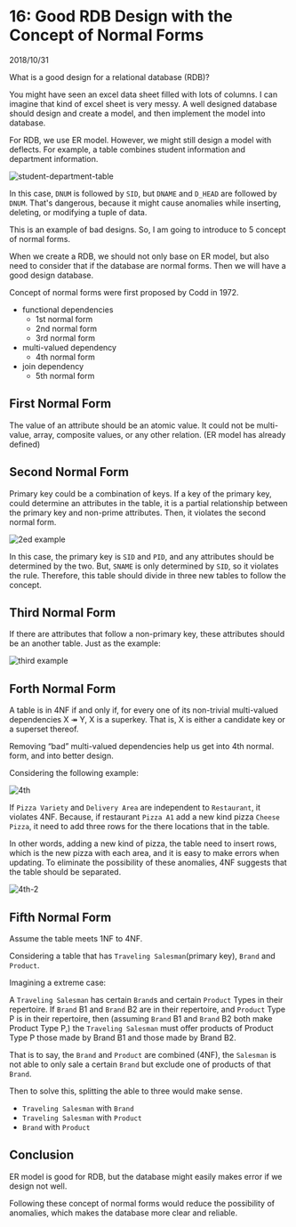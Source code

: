 # 16: Good RDB Design with the Concept of Normal Forms

2018/10/31

What is a good design for a relational database (RDB)?

You might have seen an excel data sheet filled with lots of columns. I can imagine that kind of excel sheet is very messy. A well designed database should design and create a model, and then implement the model into database.

For RDB, we use ER model. However, we might still design a model with deflects. For example, a table combines student information and department information.

![student-department-table](https://user-images.githubusercontent.com/18013815/47796068-8d2cfc00-dd5e-11e8-93c0-fe1a4f2b5c26.png)

In this case, `DNUM` is followed by `SID`, but `DNAME` and `D_HEAD` are followed by `DNUM`. That's dangerous, because it might cause anomalies while inserting, deleting, or modifying a tuple of data.

This is an example of bad designs. So, I am going to introduce to 5 concept of normal forms.

When we create a RDB, we should not only base on ER model, but also need to consider that if the database are normal forms. Then we will have a good design database.

Concept of normal forms were first proposed by Codd in 1972.

- functional dependencies
  - 1st normal form
  - 2nd normal form
  - 3rd normal form
- multi-valued dependency
  - 4th normal form
- join dependency
  - 5th normal form

## First Normal Form

The value of an attribute should be an atomic value. It could not be multi-value, array, composite values, or any other relation. (ER model has already defined)

## Second Normal Form

Primary key could be a combination of keys. If a key of the primary key, could determine an attributes in the table, it is a partial relationship between the primary key and non-prime attributes. Then, it violates the second normal form.

![2ed example](https://user-images.githubusercontent.com/18013815/47798537-8bb20280-dd63-11e8-9f91-19be17878859.png)

In this case, the primary key is `SID` and `PID`, and any attributes should be determined by the two. But, `SNAME` is only determined by `SID`, so it violates the rule. Therefore, this table should divide in three new tables to follow the concept.

## Third Normal Form

If there are attributes that follow a non-primary key, these attributes should be an another table. Just as the example:

![third example](https://user-images.githubusercontent.com/18013815/47799601-966d9700-dd65-11e8-8435-a993870c7ca4.png)

## Forth Normal Form

A table is in 4NF if and only if, for every one of its non-trivial multi-valued dependencies X ↠ Y, X is a superkey. That is, X is either a candidate key or a superset thereof.

Removing “bad” multi-valued dependencies help us get into 4th normal.
form, and into better design.

Considering the following example:

![4th](https://user-images.githubusercontent.com/18013815/47800322-06305180-dd67-11e8-981f-9f623759f13a.png)

If `Pizza Variety` and `Delivery Area` are independent to `Restaurant`, it violates 4NF. Because, if restaurant `Pizza A1` add a new kind pizza `Cheese Pizza`, it need to add three rows for the there locations that in the table.

In other words, adding a new kind of pizza, the table need to insert rows, which is the new pizza with each area, and it is easy to make errors when updating. To eliminate the possibility of these anomalies, 4NF suggests that the table should be separated.

![4th-2](https://user-images.githubusercontent.com/18013815/47800323-06c8e800-dd67-11e8-8bce-f63a8216e22a.png)

## Fifth Normal Form

Assume the table meets 1NF to 4NF.

Considering a table that has `Traveling Salesman`(primary key), `Brand` and `Product`.

Imagining a extreme case:

A `Traveling Salesman` has certain `Brand`s and certain `Product` Types in their repertoire. If `Brand` B1 and `Brand` B2 are in their repertoire, and `Product` Type P is in their repertoire, then (assuming `Brand` B1 and `Brand` B2 both make Product Type P,) the `Traveling Salesman` must offer products of Product Type P those made by Brand B1 and those made by Brand B2.

That is to say, the `Brand` and `Product` are combined (4NF), the `Salesman` is not able to only sale a certain `Brand` but exclude one of products of that `Brand`.

Then to solve this, splitting the able to three would make sense.

- `Traveling Salesman` with `Brand`
- `Traveling Salesman` with `Product`
- `Brand` with `Product`

## Conclusion

ER model is good for RDB, but the database might easily makes error if we design not well.

Following these concept of normal forms would reduce the possibility of anomalies, which makes the database more clear and reliable.